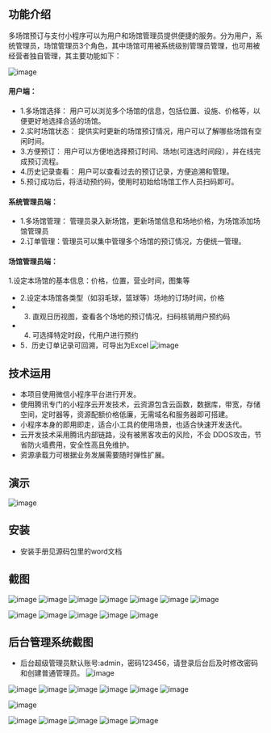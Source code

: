 ## 功能介绍 

多场馆预订与支付小程序可以为用户和场馆管理员提供便捷的服务。分为用户，系统管理员，场馆管理员3个角色，其中场馆可用被系统级别管理员管理，也可用被经营者独自管理，其主要功能如下：

 
 ![image](https://github.com/3075426724/PowerSportM/assets/88120656/175950c7-a471-4abc-9d29-0be016487700)



#### 用户端：
- 1.多场馆选择： 用户可以浏览多个场馆的信息，包括位置、设施、价格等，以便更好地选择合适的场馆。
- 2.实时场馆状态： 提供实时更新的场馆预订情况，用户可以了解哪些场馆有空闲时间。
- 3.方便预订： 用户可以方便地选择预订时间、场地(可连选时间段），并在线完成预订流程。 
- 4.历史记录查看： 用户可以查看过去的预订记录，方便追溯和管理。
- 5.预订成功后，将活动预约码，使用时初始给场馆工作人员扫码即可。 
#### 系统管理员端：
- 1.多场馆管理： 管理员录入新场馆，更新场馆信息和场地价格，为场馆添加场馆管理员
- 2.订单管理：管理员可以集中管理多个场馆的预订情况，方便统一管理。
#### 场馆管理员端：
1.设定本场馆的基本信息：价格，位置，营业时间，图集等
- 2.设定本场馆各类型（如羽毛球，篮球等）场地的订场时间，价格
- 3. 直观日历视图，查看各个场地的预订情况，扫码核销用户预约码
- 4. 可选择特定时段，代用户进行预约
- 5．历史订单记录可回溯，可导出为Excel 
 ![image](https://github.com/3075426724/PowerSportM/assets/88120656/890f9ace-0ce5-4c1b-b396-d1cd3c766db4)


## 技术运用
- 本项目使用微信小程序平台进行开发。
- 使用腾讯专门的小程序云开发技术，云资源包含云函数，数据库，带宽，存储空间，定时器等，资源配额价格低廉，无需域名和服务器即可搭建。
- 小程序本身的即用即走，适合小工具的使用场景，也适合快速开发迭代。
- 云开发技术采用腾讯内部链路，没有被黑客攻击的风险，不会 DDOS攻击，节省防火墙费用，安全性高且免维护。
- 资源承载力可根据业务发展需要随时弹性扩展。   
 


## 演示  
![image](https://github.com/3075426724/PowerSportM/assets/88120656/0b1cdfc0-d36c-4bc6-bb2d-b50297f2a476)

## 安装

- 安装手册见源码包里的word文档 



## 截图
![image](https://github.com/3075426724/PowerSportM/assets/88120656/d7cde1b0-0b01-4a0a-925a-05b10682924a)
![image](https://github.com/3075426724/PowerSportM/assets/88120656/67eab5b8-0196-4083-b936-2bd95c1c100a)
![image](https://github.com/3075426724/PowerSportM/assets/88120656/1662eb00-d93e-48f3-86c6-c0bedaa5db2a)
![image](https://github.com/3075426724/PowerSportM/assets/88120656/9a7b4caa-6de2-49e9-bc2b-a40ba1ae5522)
![image](https://github.com/3075426724/PowerSportM/assets/88120656/b9b38330-781f-4860-9f75-1c431ca9ce45)
![image](https://github.com/3075426724/PowerSportM/assets/88120656/d73f7278-6f3b-4058-b917-0b32f1493c07)
![image](https://github.com/3075426724/PowerSportM/assets/88120656/e94959b3-b58a-41fc-9a70-d0081342800b)

![image](https://github.com/3075426724/PowerSportM/assets/88120656/b929269e-679d-4ab5-8ed5-63d00c04fbb3)
![image](https://github.com/3075426724/PowerSportM/assets/88120656/42f55591-6619-44e8-b44b-8011db6b317d)
![image](https://github.com/3075426724/PowerSportM/assets/88120656/9f0608d7-5a03-47ea-a031-20ab3be02fe3)
![image](https://github.com/3075426724/PowerSportM/assets/88120656/a9d434e0-bb48-4d00-981a-264aeb6f3e3a)
![image](https://github.com/3075426724/PowerSportM/assets/88120656/e5bab9ec-c75f-4315-8572-73e5f5c389d5)

 

## 后台管理系统截图 
- 后台超级管理员默认账号:admin，密码123456，请登录后台后及时修改密码和创建普通管理员。
![image](https://github.com/3075426724/PowerSportM/assets/88120656/5816efca-0e60-4eee-ad78-78c9b6b81b8a)

 ![image](https://github.com/3075426724/PowerSportM/assets/88120656/2ce27031-724b-472e-8271-1bf5e55d1902)
![image](https://github.com/3075426724/PowerSportM/assets/88120656/6732c3cb-238e-4924-bcbe-d675f9ab8067)
![image](https://github.com/3075426724/PowerSportM/assets/88120656/8d388ea8-0fa2-4af1-bae2-673b82dd822b)
![image](https://github.com/3075426724/PowerSportM/assets/88120656/03fa2d42-235d-4458-8bd6-67970726162b)
![image](https://github.com/3075426724/PowerSportM/assets/88120656/7a8c38c3-daa0-494b-bedc-81f811204f26)
![image](https://github.com/3075426724/PowerSportM/assets/88120656/d513b8cd-802a-4609-ba7c-296c30962ce4)

![image](https://github.com/3075426724/PowerSportM/assets/88120656/0a2d2e83-97b3-44a2-b177-3609c6b9cc23)

![image](https://github.com/3075426724/PowerSportM/assets/88120656/1f849a41-80db-41f0-95c2-e6a204126b6d)
![image](https://github.com/3075426724/PowerSportM/assets/88120656/5752b010-ad7b-49e6-8a5f-450168a5ceaf)
![image](https://github.com/3075426724/PowerSportM/assets/88120656/9a060ebe-cc78-42cb-9bc9-d10210dd26b8)
![image](https://github.com/3075426724/PowerSportM/assets/88120656/2cbc5d98-a6d0-45f2-ae4d-c1a45f472b4d)
![image](https://github.com/3075426724/PowerSportM/assets/88120656/3d8492b8-523c-4404-aa86-144171380d36)
